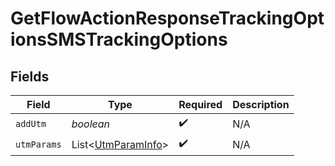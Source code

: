 # GetFlowActionResponseTrackingOptionsSMSTrackingOptions


## Fields

| Field                                                          | Type                                                           | Required                                                       | Description                                                    |
| -------------------------------------------------------------- | -------------------------------------------------------------- | -------------------------------------------------------------- | -------------------------------------------------------------- |
| `addUtm`                                                       | *boolean*                                                      | :heavy_check_mark:                                             | N/A                                                            |
| `utmParams`                                                    | List\<[UtmParamInfo](../../models/components/UtmParamInfo.md)> | :heavy_check_mark:                                             | N/A                                                            |